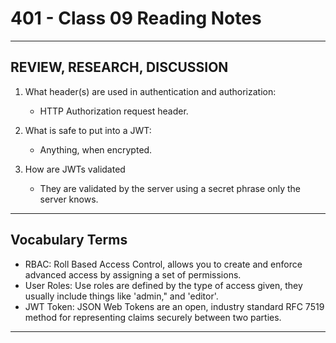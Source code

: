 # 401 - Class 09 Reading Notes

---

## REVIEW, RESEARCH, DISCUSSION

1. What header(s) are used in authentication and authorization: 
   -  HTTP Authorization request header.

2. What is safe to put into a JWT:
   -  Anything, when encrypted.
   
3. How are JWTs validated
   -  They are validated by the server using a secret phrase only the server knows.

--- 

## Vocabulary Terms

  - RBAC: Roll Based Access Control, allows you to create and enforce advanced access by assigning a set of permissions. 
  - User Roles: Use roles are defined by the type of access given, they usually include things like 'admin," and 'editor'.
  - JWT Token: JSON Web Tokens are an open, industry standard RFC 7519 method for representing claims securely between two parties.

--- 

